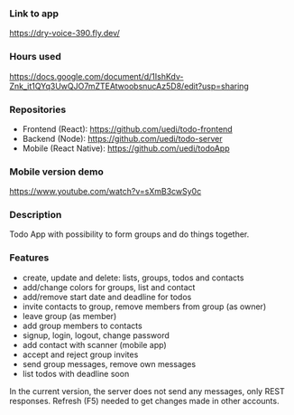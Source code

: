 ### Link to app
https://dry-voice-390.fly.dev/

### Hours used
https://docs.google.com/document/d/1IshKdv-Znk_it1QYq3UwQJO7mZTEAtwoobsnucAz5D8/edit?usp=sharing

### Repositories
* Frontend (React): https://github.com/uedi/todo-frontend
* Backend (Node): https://github.com/uedi/todo-server
* Mobile (React Native): https://github.com/uedi/todoApp

### Mobile version demo
https://www.youtube.com/watch?v=sXmB3cwSy0c

### Description
Todo App with possibility to form groups and do things together.

### Features
- create, update and delete: lists, groups, todos and contacts
- add/change colors for groups, list and contact
- add/remove start date and deadline for todos
- invite contacts to group, remove members from group (as owner)
- leave group (as member)
- add group members to contacts
- signup, login, logout, change password
- add contact with scanner (mobile app)
- accept and reject group invites
- send group messages, remove own messages
- list todos with deadline soon

In the current version, the server does not send any messages, only REST responses. Refresh (F5) needed to get changes made in other accounts.

